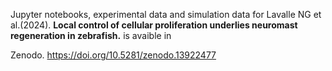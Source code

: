 

Jupyter notebooks, experimental data and simulation data for Lavalle NG et al.(2024). **Local control of cellular proliferation underlies neuromast regeneration in zebrafish.** is avaible in 

Zenodo. https://doi.org/10.5281/zenodo.13922477

 
